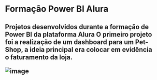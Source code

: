 # Formação Power BI Alura
<h2>Projetos desenvolvidos durante a formação de Power BI da plataforma Alura</h2)

<p>
O primeiro projeto foi a realização de um dashboard para um Pet-Shop, a ideia principal era colocar em evidência o faturamento da loja.
</p>

![image](https://user-images.githubusercontent.com/128874237/228070868-12773585-65dc-4784-93c0-134483388827.png)

